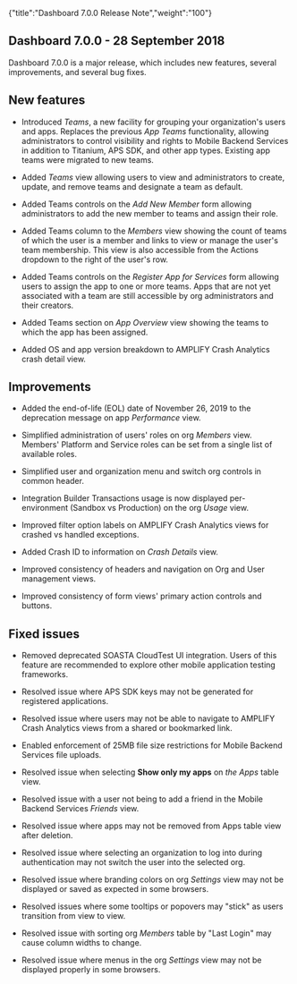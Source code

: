 {"title":"Dashboard 7.0.0 Release Note","weight":"100"}

## Dashboard 7.0.0 - 28 September 2018

Dashboard 7.0.0 is a major release, which includes new features, several improvements, and several bug fixes.

## New features

* Introduced _Teams_, a new facility for grouping your organization's users and apps. Replaces the previous _App Teams_ functionality, allowing administrators to control visibility and rights to Mobile Backend Services in addition to Titanium, APS SDK, and other app types. Existing app teams were migrated to new teams.

* Added _Teams_ view allowing users to view and administrators to create, update, and remove teams and designate a team as default.

* Added Teams controls on the _Add New Member_ form allowing administrators to add the new member to teams and assign their role.

* Added Teams column to the _Members_ view showing the count of teams of which the user is a member and links to view or manage the user's team membership. This view is also accessible from the Actions dropdown to the right of the user's row.

* Added Teams controls on the _Register App for Services_ form allowing users to assign the app to one or more teams. Apps that are not yet associated with a team are still accessible by org administrators and their creators.

* Added Teams section on _App Overview_ view showing the teams to which the app has been assigned.

* Added OS and app version breakdown to AMPLIFY Crash Analytics crash detail view.


## Improvements

* Added the end-of-life (EOL) date of November 26, 2019 to the deprecation message on app _Performance_ view.

* Simplified administration of users' roles on org _Members_ view. Members' Platform and Service roles can be set from a single list of available roles.

* Simplified user and organization menu and switch org controls in common header.

* Integration Builder Transactions usage is now displayed per-environment (Sandbox vs Production) on the org _Usage_ view.

* Improved filter option labels on AMPLIFY Crash Analytics views for crashed vs handled exceptions.

* Added Crash ID to information on _Crash Details_ view.

* Improved consistency of headers and navigation on Org and User management views.

* Improved consistency of form views' primary action controls and buttons.


## Fixed issues

* Removed deprecated SOASTA CloudTest UI integration. Users of this feature are recommended to explore other mobile application testing frameworks.

* Resolved issue where APS SDK keys may not be generated for registered applications.

* Resolved issue where users may not be able to navigate to AMPLIFY Crash Analytics views from a shared or bookmarked link.

* Enabled enforcement of 25MB file size restrictions for Mobile Backend Services file uploads.

* Resolved issue when selecting **Show only my apps** on _the Apps_ table view.

* Resolved issue with a user not being to add a friend in the Mobile Backend Services _Friends_ view.

* Resolved issue where apps may not be removed from Apps table view after deletion.

* Resolved issue where selecting an organization to log into during authentication may not switch the user into the selected org.

* Resolved issue where branding colors on org _Settings_ view may not be displayed or saved as expected in some browsers.

* Resolved issues where some tooltips or popovers may "stick" as users transition from view to view.

* Resolved issue with sorting org _Members_ table by "Last Login" may cause column widths to change.

* Resolved issue where menus in the org _Settings_ view may not be displayed properly in some browsers.
